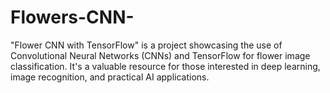 # Flowers-CNN-
 "Flower CNN with TensorFlow" is a project showcasing the use of Convolutional Neural Networks (CNNs) and TensorFlow for flower image classification. It's a valuable resource for those interested in deep learning, image recognition, and practical AI applications.
